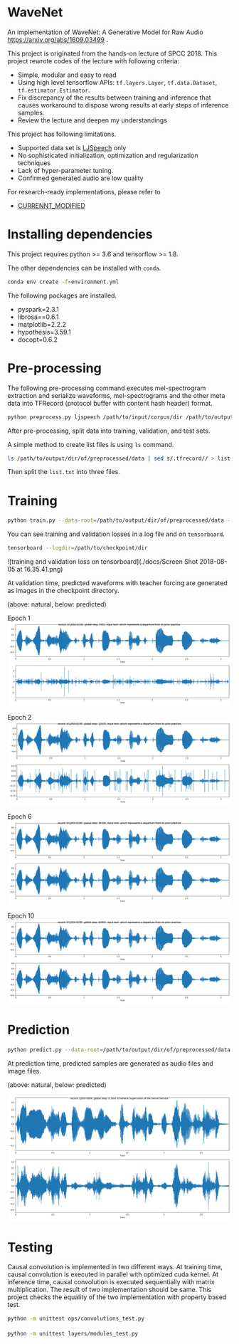 # WaveNet

An implementation of WaveNet: A Generative Model for Raw Audio https://arxiv.org/abs/1609.03499 .

This project is originated from the hands-on lecture of SPCC 2018.
This project rewrote codes of the lecture with following criteria:

- Simple, modular and easy to read
- Using high level tensorflow APIs: `tf.layers.Layer`, `tf.data.Dataset`, `tf.estimator.Estimator`.
- Fix discrepancy of the results between training and inference that causes workaround to dispose wrong results at early steps of inference samples.
- Review the lecture and deepen my understandings

This project has following limitations.

- Supported data set is [LJSpeech](https://keithito.com/LJ-Speech-Dataset) only
- No sophisticated initialization, optimization and regularization techniques
- Lack of hyper-parameter tuning.
- Confirmed generated audio are low quality

For research-ready implementations, please refer to

- [CURRENNT_MODIFIED](https://github.com/TonyWangX/CURRENNT_MODIFIED)


# Installing dependencies

This project requires python >= 3.6 and tensorflow >= 1.8.

The other dependencies can be installed with `conda`.

```bash
conda env create -f=environment.yml
```

The following packages are installed.

- pyspark=2.3.1
- librosa==0.6.1 
- matplotlib=2.2.2
- hypothesis=3.59.1
- docopt=0.6.2

# Pre-processing

The following pre-processing command executes mel-spectrogram extraction and serialize waveforms, mel-spectrograms and the other meta data into TFRecord (protocol buffer with content hash header) format.

```bash
python preprocess.py ljspeech /path/to/input/corpus/dir /path/to/output/dir/of/preprocessed/data
```

After pre-processing, split data into training, validation, and test sets.

A simple method to create list files is using `ls` command.

```bash
ls /path/to/output/dir/of/preprocessed/data | sed s/.tfrecord// > list.txt
```

Then split the `list.txt` into three files.

# Training

```bash
python train.py --data-root=/path/to/output/dir/of/preprocessed/data --checkpoint-dir=/path/to/checkpoint/dir --dataset=ljspeech --training-list-file=/path/to/file/listing/training/data --validation-list-file=/path/to/file/listing/validation/data --log-file=/path/to/log/file
```

You can see training and validation losses in a log file and on `tensorboard`.

```bash
tensorboard --logdir=/path/to/checkpoint/dir
```

![training and validation loss on tensorboard](./docs/Screen Shot 2018-08-05 at 16.35.41.png)

At validation time, predicted waveforms with teacher forcing are generated as images in the checkpoint directory.

(above: natural, below: predicted)

Epoch 1
![training and validation loss on tensorboard](./docs/14RDE666_R2xcc3VWmYFTKX1qW5s8OchRFN24AayQuQ.png)

Epoch 2
![training and validation loss on tensorboard](./docs/1QNbsJlzSqbda-LCOXh-cVFvgq1FMH4gto0g1IrP0Mg.png)

Epoch 6
![training and validation loss on tensorboard](./docs/18d-eCZcZkfvdVgw7PG-PwBTRRYxyQNpwNCLxuHx6Ow.png)

Epoch 10
![training and validation loss on tensorboard](./docs/1JsFL_Bde3BTbRIFKoNN_VWEItyEt5qgpcmXO5Ar6mw.png)


# Prediction

```bash
python predict.py --data-root=/path/to/output/dir/of/preprocessed/data --checkpoint-dir=/path/to/checkpoint/dir --dataset=ljspeech --test-list-file=/path/to/file/listing/test/data --output-dir=/path/to/output/dir
```

At prediction time, predicted samples are generated as audio files and image files.

(above: natural, below: predicted)

![training and validation loss on tensorboard](./docs/1xXE8saljiILaKtMkfIJfdMJws8PWdywzZtN4YQAFFA.png)


# Testing

Causal convolution is implemented in two different ways. At training time, causal convolution is executed in parallel with optimized cuda kernel.
At inference time, causal convolution is executed sequentially with matrix multiplication. The result of two implementation should be same. 
This project checks the equality of the two implementation with property based test.

```bash
python -m unittest ops/convolutions_test.py

python -m unittest layers/modules_test.py
```